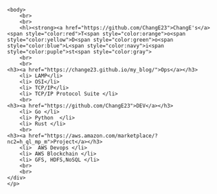 <!DOCTYPE html>
<head> 
	
	
	<body>
		<br>
		<br>	
		<hl><strong><a href="https://github.com/ChangE23">ChangE's</a> <span style="color:red">T<span style="color:orange">o<span style="color:yellow">D<span style="color:green">o<span style="color:blue">L<span style="color:navy">i<span style="color:puple">st<span style="color:gray">
		<br>
		<br>
	<h3><a href="https://change23.github.io/my_blog/">Ops</a></h3>
		<li> LAMP</li>
		<li> OSI</li>
		<li> TCP/IP</li>
		<li> TCP/IP Protocol Suite </li>
		<br>
	<h3><a href="https://github.com/ChangE23">DEV</a></h3>
		<li> Go </li>
		<li> Python  </li>
		<li> Rust </li>
		<br>
	<h3><a href="https://aws.amazon.com/marketplace/?nc2=h_ql_mp_m">Project</a></h3>
		<li>  AWS Devops </li>
		<li> AWS Blockchain </li>
		<li> GFS, HDFS,NoSQL </li>
		<br>
		<br>
	</div>
	</p>
